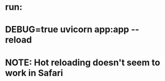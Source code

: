 # run:
# DEBUG=true uvicorn app:app --reload
#
# NOTE: Hot reloading doesn't seem to work in Safari
